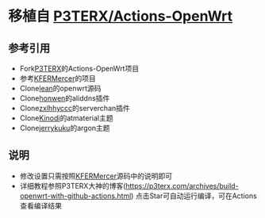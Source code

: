# 移植自 [P3TERX/Actions-OpenWrt](https://github.com/P3TERX/Actions-OpenWrt)


## 参考引用

- Fork[P3TERX](https://github.com/P3TERX/Actions-OpenWrt)的Actions-OpenWrt项目
- 参考[KFERMercer](https://github.com/KFERMercer/OpenWrt-CI)的项目
- Clone[lean](https://github.com/coolsnowwolf/lede)的openwrt源码
- Clone[honwen](https://github.com/honwen/luci-app-aliddns)的aliddns插件
- Clone[zxlhhyccc](https://github.com/zxlhhyccc/luci-app-serverchan)的serverchan插件
- Clone[Kinodi](https://github.com/Kinodi/luci-theme-atmaterial)的atmaterial主题
- Clone[jerrykuku](https://github.com/jerrykuku/luci-theme-argon)的argon主题

## 说明

- 修改设置只需按照[KFERMercer](https://github.com/KFERMercer/OpenWrt-CI)源码中的说明即可
- 详细教程参照P3TERX大神的博客(https://p3terx.com/archives/build-openwrt-with-github-actions.html)
点击Star可自动运行编译，可在Actions查看编译结果
